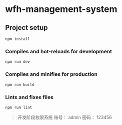 # wfh-management-system

## Project setup
```
npm install
```

### Compiles and hot-reloads for development
```
npm run dev
```

### Compiles and minifies for production
```
npm run build
```

### Lints and fixes files
```
npm run lint
```
> 开发阶段权限系统
   账号： admin
   密码： 123456
